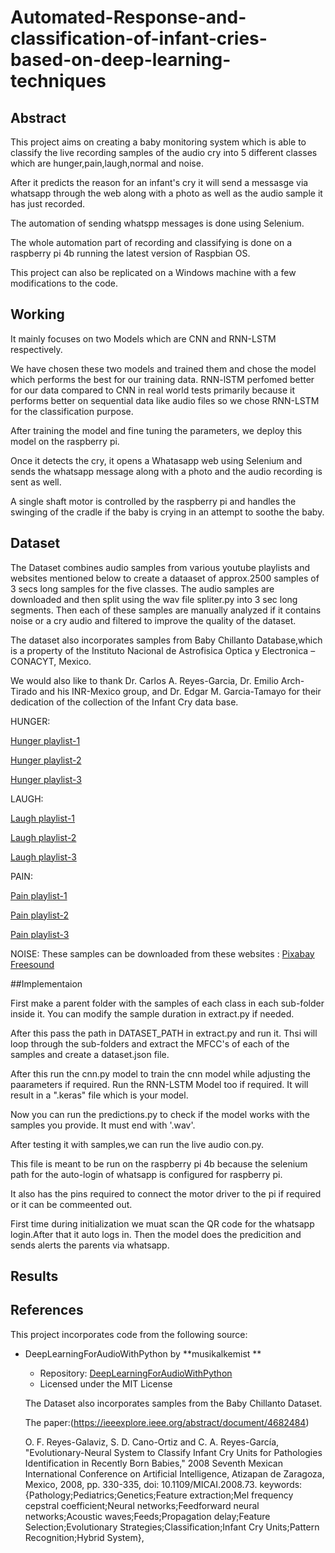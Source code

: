 # Automated-Response-and-classification-of-infant-cries-based-on-deep-learning-techniques
## Abstract
This project aims on creating a baby monitoring system which is able to classify the live recording samples of the audio cry into 5 different classes which are hunger,pain,laugh,normal and noise.

After it predicts the reason for an infant's cry it will send a messasge via whatsapp through the web along with a photo as well as the audio sample it has just recorded.

The automation of sending whatspp messages is done using Selenium.

The whole automation part of recording and classifying is done on a raspberry pi 4b running the latest version of Raspbian OS.

This project can also be replicated on a Windows machine with a few modifications to the code.

## Working

It mainly focuses on two Models which are CNN and RNN-LSTM respectively.

We have chosen these two models and trained them and chose the model which performs the best for our training data.
RNN-lSTM perfomed better for our data compared to CNN in real world tests primarily because it performs better on sequential data like audio files so we chose RNN-LSTM for the classification purpose.

After training the model and fine tuning the parameters, we deploy this model on the raspberry pi.

Once it detects the cry, it opens a Whatasapp web using Selenium and sends the whatsapp message along with a photo and the audio recording is sent as well.

A single shaft motor is controlled by the raspberry pi and handles the swinging of the cradle if the baby is crying in an attempt to soothe the baby.

## Dataset
The Dataset combines audio samples from various youtube playlists and websites mentioned below to create a dataaset of approx.2500 samples of 3 secs long samples for the five classes.
The audio samples are downloaded and then split using the wav file spliter.py into 3 sec long segments.
Then each of these samples are manually analyzed if it contains noise or a cry audio and filtered to improve the quality of the dataset.

The dataset also incorporates samples from Baby Chillanto Database,which is a property of the Instituto Nacional de Astrofisica Optica y Electronica – CONACYT, Mexico.

We would also like to thank Dr. Carlos A. Reyes-Garcia, Dr. Emilio Arch-Tirado and his INR-Mexico group, and Dr. Edgar M. Garcia-Tamayo for their dedication of the collection of the Infant Cry data base.

HUNGER:

[Hunger playlist-1](https://www.youtube.com/playlist?list=PL3c8pbVXDYnGT8IbavTdUo2LqdGDIHZbi)

[Hunger playlist-2](https://www.youtube.com/playlist?list=PL8ev3X5tHcOZ1cMK47KJKzyybPGg1ASdN)

[Hunger playlist-3](https://www.youtube.com/playlist?list=PLi24J1tB5dgHDG6lNbSxeHtAIte73L56w)

LAUGH:

[Laugh playlist-1](https://www.youtube.com/playlist?list=PL46077C057708485D)

[Laugh playlist-2](https://www.youtube.com/playlist?list=PL9FDDA065EED56EE5)

[Laugh playlist-3](https://www.youtube.com/playlist?list=PL17qYU0cLqMqkAN_VFN8hj2Ylxw9LLWTq)

PAIN:

[Pain playlist-1](https://www.youtube.com/playlist?list=PLAWqy92HSINYIRZA0kUrmM69x0e0GV03r)

[Pain playlist-2](https://www.youtube.com/playlist?list=PLF1_tLatgz_ywqj6HuCugg5eotD4KAqFa)

[Pain playlist-3](https://www.youtube.com/playlist?list=PL6yh-QMpd3PAmXHt1Czhex_1vFb9N6rxr)

NOISE:
These samples can be downloaded from these websites :
[Pixabay](https://pixabay.com/)
[Freesound](https://freesound.org/)


##Implementaion

First make a parent folder with the samples of each class in each sub-folder inside it.
You can modify the sample duration in extract.py if needed.

After this pass the path in DATASET_PATH in extract.py and run it.
Thsi will loop through the sub-folders and extract the MFCC's of each of the samples and create a dataset.json file.

After this run the cnn.py model to train the cnn model while adjusting the paarameters if required.
Run the RNN-LSTM Model too if required.
It will result in a ".keras" file which is your model.

Now you can run the predictions.py to check if the model works with the samples you provide.
It must end with '.wav'.

After testing it with samples,we can run the live audio con.py.

This file is meant to be run on the raspberry pi 4b because the selenium path for the auto-login of whatsapp is configured for raspberry pi.

It also has the pins required to connect the motor driver to the pi if required or it can be commeented out.

First time during initialization we muat scan the QR code for the whatsapp login.After that it auto logs in.
Then the model does the predicition and sends alerts the parents via whatsapp.

## Results






## References

This project incorporates code from the following source:

- DeepLearningForAudioWithPython by **musikalkemist **
  - Repository: [DeepLearningForAudioWithPython](https://github.com/musikalkemist/DeepLearningForAudioWithPython)
  - Licensed under the MIT License

  The Dataset also incorporates samples from the Baby Chillanto Dataset.

  The paper:(https://ieeexplore.ieee.org/abstract/document/4682484)
  
  O. F. Reyes-Galaviz, S. D. Cano-Ortiz and C. A. Reyes-García, "Evolutionary-Neural System to Classify Infant Cry Units for Pathologies Identification in Recently Born Babies," 2008 Seventh Mexican International Conference on Artificial Intelligence, Atizapan de Zaragoza, Mexico, 2008, pp. 330-335, doi: 10.1109/MICAI.2008.73.
keywords: {Pathology;Pediatrics;Genetics;Feature extraction;Mel frequency cepstral coefficient;Neural networks;Feedforward neural networks;Acoustic waves;Feeds;Propagation delay;Feature Selection;Evolutionary Strategies;Classification;Infant Cry Units;Pattern Recognition;Hybrid System}, 


